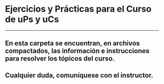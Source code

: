 # Ejercicios y Prácticas para el Curso de uPs y uCs  
-----
## En esta carpeta se encuentran, en archivos compactados, las información e instrucciones para resolver los tópicos del curso.  
## Cualquier duda, comuníquese con el instructor.
